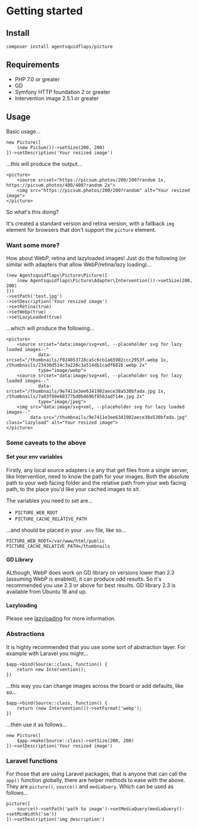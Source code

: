 # Getting started

## Install
    
    composer install agentsquidflaps/picture
    
## Requirements

* PHP 7.0 or greater
* GD
* Symfony HTTP foundation 2 or greater
* Intervention image 2.5.1 or greater

## Usage

Basic usage...

    new Picture([
        (new PicSum())->setSize(200, 200)
    ])->setDescription('Your resized image')
    
...this will produce the output...

    <picture>
        <source srcset="https://picsum.photos/200/200?random 1x, https://picsum.photos/400/400?random 2x">
        <img src="https://picsum.photos/200/200?random" alt="Your resized image">
    </picture>
    
So what's this doing? 

It's created a standard version and retina version, with a fallback `img` element for browsers that don't support the `picture` element.

### Want some more?
    
How about WebP, retina and lazyloaded images! Just do the following (or similar
with adapters that allow WebP/retina/lazy loading)...

    (new Agentsquidflaps\Picture\Picture([
    	(new Agentsquidflaps\Picture\Adapter\Intervention())->setSize(200, 200)
    ]))
    ->setPath('test.jpg')
    ->setDescription('Your resized image')
    ->setRetina(true)
    ->setWebp(true)
    ->setLazyLoaded(true)
    
...which will produce the following...

    <picture>
        <source srcset="data:image/svg+xml, --placeholder svg for lazy loaded images--"
                data-srcset="/thumbnails/f924053728ca5c6cb1a65902ccc2953f.webp 1x, /thumbnails/23430d514c3a226c3a514db1cadf681b.webp 2x"
                type="image/webp">
        <source srcset="data:image/svg+xml, --placeholder svg for lazy loaded images--"
                data-srcset="/thumbnails/9e7411e3ee6341902aece38a530bfada.jpg 1x, /thumbnails/7a03f89e60377bd0b4696f8563adf14e.jpg 2x"
                type="image/jpeg">
        <img src="data:image/svg+xml, --placeholder svg for lazy loaded images--"
             data-src="/thumbnails/9e7411e3ee6341902aece38a530bfada.jpg" class="lazyload" alt="Your resized image">
    </picture>
    
### Some caveats to the above

#### Set your env variables

Firstly, any local source adapters i.e any that get files from a single server,
like Intervention, need to know the path for your images. Both the absolute path to your
web facing folder and the relative path from your web facing path, to the place you'd like your
cached images to sit.

The variables you need to set are...

- `PICTURE_WEB_ROOT`
- `PICTURE_CACHE_RELATIVE_PATH`

...and should be placed in your `.env` file, like so...

    PICTURE_WEB_ROOT=/var/www/html/public
    PICTURE_CACHE_RELATIVE_PATH=/thumbnails
    
#### GD Library

ALthough, WebP does work on GD library on versions lower than 2.3
(assuming WebP is enabled), it can produce odd results. So it's recommended
you use 2.3 or above for best results. GD library 2.3 is available
from Ubuntu 18 and up. 

#### Lazyloading

Please see [lazyloading](lazyloading.md) for more information.

### Abstractions

It is highly recommended that you use some sort of abstraction layer. For example with Laravel you might...

    $app->bind(Source::class, function() {
        return new Intervention();
    })
    
...this way you can change images across the board or add defaults, like so...

    $app->bind(Source::class, function() {
        return (new Intervention())->setFormat('webp');
    })
    
...then use it as follows...

    new Picture([
        $app->make(Source::class)->setSize(200, 200)
    ])->setDescription('Your resized image') 

### Laravel functions

For those that are using Laravel packages, that is anyone that can
call the `app()` function globally, there are helper methods to ease with the above.
They are `picture()`, `source()` and `mediaQuery`. Which can be used as follows...

    picture([
        source()->setPath('path to image')->setMediaQuery(mediaQuery()->setMinWidth('sm'))
    ])->setDescription('img description')